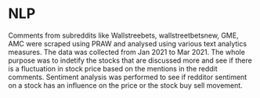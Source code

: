 # NLP
Comments from subreddits like Wallstreebets, wallstreetbetsnew, GME, AMC were scraped using PRAW and analysed using various text analytics measures. The data was collected from Jan 2021 to Mar 2021. The whole purpose was to indetify the stocks that are discussed more and see if there is a fluctuation in stock price based on the mentions in the reddit comments. Sentiment analysis was performed to see if redditor sentiment on a stock has an influence on the price or the stock buy sell movement.
